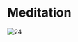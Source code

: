 # Meditation
![24](https://github.com/KseGreb/Meditation/assets/110953599/b84a02ae-ebe0-43a2-8c31-e594ec72de16)
